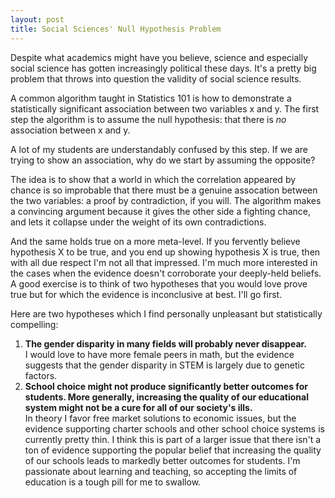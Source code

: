 ```yaml
---
layout: post
title: Social Sciences' Null Hypothesis Problem
---
```


Despite what academics might have you believe, science and especially social science has gotten increasingly political these days.  It's a pretty big problem that throws into question the validity of social science results.  

A common algorithm taught in Statistics 101 is how to demonstrate a statistically significant association between two variables x and y.  The first step the algorithm is to assume the null hypothesis: that there is *no* association between x and y.

A lot of my students are understandably confused by this step.  If we are trying to show an association, why do we start by assuming the opposite? 

The idea is to show that a world in which the correlation appeared by chance is so improbable that there must be a genuine assocation between the two variables: a proof by contradiction, if you will.  The algorithm makes a convincing argument because it gives the other side a fighting chance, and lets it collapse under the weight of its own contradictions.

And the same holds true on a more meta-level.  If you fervently believe hypothesis X to be true, and you end up showing hypothesis X is true, then with all due respect I'm not all that impressed. I'm much more interested in the cases when the evidence doesn't corroborate your deeply-held beliefs.  A good exercise is to think of two hypotheses that you would love prove true but for which the evidence is inconclusive at best.  I'll go first. 

Here are two hypotheses which I find personally unpleasant but statistically compelling:  
1. **The gender disparity in many fields will probably never disappear.**  
I would love to have more female peers in math, but the evidence suggests that the gender disparity in STEM is largely due to genetic factors.  
2. **School choice might not produce significantly better outcomes for students.  More generally, increasing the quality of our educational system might not be a cure for all of our society's ills.**  
In theory I favor free market solutions to economic issues, but the evidence supporting charter schools and other school choice systems is currently pretty thin.  I think this is part of a larger issue that there isn't a ton of evidence supporting the popular belief that increasing the quality of our schools leads to markedly better outcomes for students.  I'm passionate about learning and teaching, so accepting the limits of education is a tough pill for me to swallow. 
